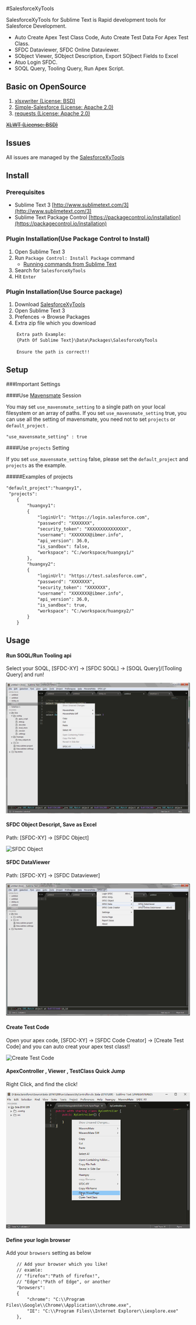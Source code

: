 #SalesforceXyTools

SalesforceXyTools for Sublime Text is Rapid development tools for Salesforce Development.

* Auto Create Apex Test Class Code, Auto Create Test Data For Apex Test Class.
* SFDC Dataviewer, SFDC Online Dataviewer.
* SObject Viewer, SObject Description, Export SOjbect Fields to Excel
* Atuo Login SFDC.
* SOQL Query, Tooling Query, Run Apex Script.


## Basic on OpenSource
1. [xlsxwriter (License: BSD)](https://github.com/jmcnamara/XlsxWriter)
2. [Simple-Salesforce (License: Apache 2.0)](https://pypi.python.org/pypi/simple-salesforce/0.72.2)
3. [requests (License: Apache 2.0)](https://pypi.python.org/pypi/requests/2.12.3)

~~[XLWT (License: BSD)](https://pypi.python.org/pypi/xlwt)~~

## Issues

All issues are managed by the [SalesforceXyTools](https://github.com/exiahuang/SalesforceXyTools)

## Install

### Prerequisites

- Sublime Text 3 [http://www.sublimetext.com/3](http://www.sublimetext.com/3)
- Sublime Text Package Control [https://packagecontrol.io/installation](https://packagecontrol.io/installation)

### Plugin Installation(Use Package Control to Install)

1. Open Sublime Text 3
2. Run `Package Control: Install Package` command
	- [Running commands from Sublime Text](http://docs.sublimetext.info/en/latest/extensibility/command_palette.html)
3. Search for `SalesforceXyTools`
4. Hit `Enter`

### Plugin Installation(Use Source package)

1. Download [SalesforceXyTools](https://github.com/exiahuang/SalesforceXyTools/archive/master.zip)
2. Open Sublime Text 3
3. Prefences -> Browse Packages 
4. Extra zip file which you download
```
    Extra path Example:
    {Path Of Sublime Text}\Data\Packages\SalesforceXyTools
    
    Ensure the path is correct!!
```

## Setup

###Important Settings

####Use [Mavensmate](https://github.com/joeferraro/MavensMate-SublimeText) Session 

You may set `use_mavensmate_setting` to a single path on your local filesystem or an array of paths.
If you set `use_mavensmate_setting` true, you can use all the setting of mavensmate, you need not to set `projects` or `default_project` .
```
"use_mavensmate_setting" : true
```

####Use `projects` Setting

If you set `use_mavensmate_setting` false, please set the `default_project` and `projects` as the example.

#####Examples of projects

```
"default_project":"huangxy1",
 "projects":
    {
        "huangxy1":
        {
            "loginUrl": "https://login.salesforce.com",
            "password": "XXXXXXX",
            "security_token": "XXXXXXXXXXXXXXX",
            "username": "XXXXXXX@ibmer.info",
            "api_version": 36.0,
            "is_sandbox": false,
            "workspace": "C:/workspace/huangxy1/"
        },
        "huangxy2":
        {
            "loginUrl": "https://test.salesforce.com",
            "password": "XXXXXXX",
            "security_token": "XXXXXXX",
            "username": "XXXXXXX@ibmer.info",
            "api_version": 36.0,
            "is_sandbox": true,
            "workspace": "C:/workspace/huangxy2/"
        }
    }
```



## Usage
#### Run SOQL/Run Tooling api
Select your SOQL, [SFDC-XY] -> [SFDC SOQL] -> [SOQL Query]/[Tooling Query] and run!

![Run SOQL](https://github.com/exiahuang/XyHelp/blob/master/SalesforceXyTools/sfdc_soql.gif?raw=true)


#### SFDC Object Descript, Save as Excel
Path: [SFDC-XY] -> [SFDC Object]

![SFDC Object](https://github.com/exiahuang/XyHelp/blob/master/SalesforceXyTools/sfdc_object.gif?raw=true)


#### SFDC DataViewer
Path: [SFDC-XY] -> [SFDC Dataviewer]

![SFDC Object](https://github.com/exiahuang/XyHelp/blob/master/SalesforceXyTools/dataviwer.gif?raw=true)



#### Create Test Code
Open your apex code, [SFDC-XY] -> [SFDC Code Creator] -> [Create Test Code] and you can auto creat your apex test class!! 

![Create Test Code](https://github.com/exiahuang/XyHelp/blob/master/SalesforceXyTools/test_class_create.gif?raw=true)


#### ApexController , Viewer , TestClass Quick Jump 
Right Click, and find the click!

![Controller_VF_Jump](https://github.com/exiahuang/XyHelp/blob/master/SalesforceXyTools/Controller_VF_Jump.gif?raw=true)


#### Define your login browser
Add your `browsers` setting as below
```
    // Add your browser which you like!
    // examle:
    // "firefox":"Path of firefox!",
    // "Edge":"Path of Edge", or another
    "browsers":
    {
        "chrome": "C:\\Program Files\\Google\\Chrome\\Application\\chrome.exe",
        "IE": "C:\\Program Files\\Internet Explorer\\iexplore.exe"
    },
```
